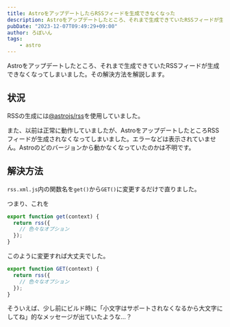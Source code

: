 ```yaml
---
title: AstroをアップデートしたらRSSフィードを生成できなくなった
description: Astroをアップデートしたところ、それまで生成できていたRSSフィードが生成できなくなってしまいました。その解決方法を解説します。
pubDate: "2023-12-07T09:49:29+09:00"
author: ろぼいん
tags:
    - astro
---
```


Astroをアップデートしたところ、それまで生成できていたRSSフィードが生成できなくなってしまいました。その解決方法を解説します。

## 状況

RSSの生成には[@astrojs/rss](https://docs.astro.build/en/guides/rss/)を使用していました。

また、以前は正常に動作していましたが、AstroをアップデートしたところRSSフィードが生成されなくなってしまいました。エラーなどは表示されていません。Astroのどのバージョンから動かなくなっていたのかは不明です。

## 解決方法

`rss.xml.js`内の関数名を`get()`から`GET()`に変更するだけで直りました。

つまり、これを

```js
export function get(context) {
  return rss({
    // 色々なオプション
  });
}
```

このように変更すれば大丈夫でした。

```js
export function GET(context) {
  return rss({
    // 色々なオプション
  });
}
```

そういえば、少し前にビルド時に「小文字はサポートされなくなるから大文字にしてね」的なメッセージが出ていたような…？
